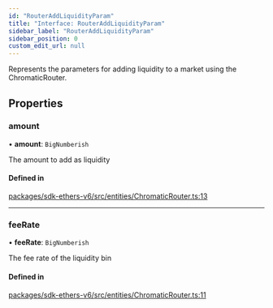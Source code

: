 ```yaml
---
id: "RouterAddLiquidityParam"
title: "Interface: RouterAddLiquidityParam"
sidebar_label: "RouterAddLiquidityParam"
sidebar_position: 0
custom_edit_url: null
---
```


Represents the parameters for adding liquidity to a market using the ChromaticRouter.

## Properties

### amount

• **amount**: `BigNumberish`

The amount to add as liquidity

#### Defined in

[packages/sdk-ethers-v6/src/entities/ChromaticRouter.ts:13](https://github.com/chromatic-protocol/sdk/blob/f1c35d9/packages/sdk-ethers-v6/src/entities/ChromaticRouter.ts#L13)

___

### feeRate

• **feeRate**: `BigNumberish`

The fee rate of the liquidity bin

#### Defined in

[packages/sdk-ethers-v6/src/entities/ChromaticRouter.ts:11](https://github.com/chromatic-protocol/sdk/blob/f1c35d9/packages/sdk-ethers-v6/src/entities/ChromaticRouter.ts#L11)

